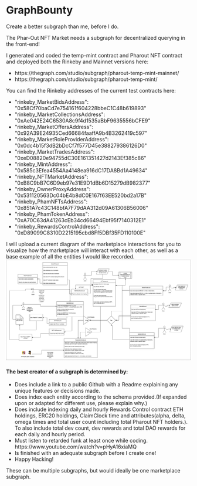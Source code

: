# GraphBounty
Create a better subgraph than me, before I do.

The Phar-Out NFT Market needs a subgraph for decentralized querying in the front-end!

I generated and coded the temp-mint contract and Pharout NFT contract and deployed both the Rinkeby and Mainnet versions here:
<ul>
  <li>https://thegraph.com/studio/subgraph/pharout-temp-mint-mainnet/</li>
  <li>https://thegraph.com/studio/subgraph/pharout-temp-mint/</li>
</ul>
You can find the Rinkeby addresses of the current test contracts here:

<ul>
  <li>"rinkeby_MarketBidsAddress": "0x58Cf70baCd7e754161f604228bbeC1C48b619893"</li>
  <li> "rinkeby_MarketCollectionsAddress": "0xAe042E24C6530A8c9f4d1535aBbF9635556bCFE9"</li>
  <li> "rinkeby_MarketOffersAddress": "0x92A39E24935Ced66684faaffA9b4B3262419c597"</li>
  <li> "rinkeby_MarketRoleProviderAddress": "0x0dc4b15f3dB2bDcCf7f577D45e388279386126D0"</li>
  <li> "rinkeby_MarketTradesAddress": "0xeD08820e94755dC30E161351427d2143Ef385c86"</li>
  <li> "rinkeby_MintAddress": "0x585c3Efea4554Aa4148ea916dC17DA8Bd1A49634"</li>
  <li> "rinkeby_NFTMarketAddress": "0xB8C9bB7C6D9eb97e31E9D1dBb6D15279dB982377"</li>
  <li> "rinkeby_OwnerProxyAddress": "0x531120563Dc04bE4b8dC0E167f63EE520bd2a17B"</li>
  <li>  "rinkeby_PhamNFTsAddress": "0x851A7c43C148bfA7F79dAA312d09A61306B56006"</li>
  <li> "rinkeby_PhamTokenAddress": "0xA70C63dA41263cEb34cd66494Ebf95f7140312E1"</li>
  <li>  "rinkeby_RewardsControlAddress": "0xD89099C8310D2215195cbd8Ff5DBf35FD110100E"</li>  
</ul>

I will upload a current diagram of the marketplace interactions for you to visualize how the marketplace will interact with each other, as well as a base example of all the entities I would like recorded.
<img src="https://github.com/StarKeyJON/GraphBounty/blob/main/marketplaceDiagramFin.png" />
<h4>The best creator of a subgraph is determined by:</h4>
<ul>
  <li>Does include a link to a public Github with a Readme explaining any unique features or decisions made.</li>
  <li>Does index each entity according to the schema provided.(If expanded upon or adapted for different use, please explain why.)</li>
  <li>Does include indexing daily and hourly Rewards Control contract ETH holdings, ERC20 holdings, ClaimClock time and attributes(alpha, delta, omega times and total user count including total Pharout NFT holders.). To also include total dev count, dev rewards and total DAO rewards for each daily and hourly period.</li>
  <li>Must listen to retarded funk at least once while coding. https://www.youtube.com/watch?v=pHyA16xiaMQ</li>
  <li>Is finished with an adequate subgraph before I create one!</li>
  <li>Happy Hacking!</li>
  </ul>
  These can be multiple subgraphs, but would ideally be one marketplace subgraph.
